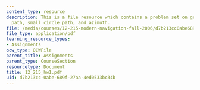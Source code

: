 ```yaml
---
content_type: resource
description: This is a file resource which contains a problem set on great circle
  path, small circle path, and azimuth.
file: /media/courses/12-215-modern-navigation-fall-2006/d7b213cc0abe689f27aa4ed0533bc34b_12_215_hw1.pdf
file_type: application/pdf
learning_resource_types:
- Assignments
ocw_type: OCWFile
parent_title: Assignments
parent_type: CourseSection
resourcetype: Document
title: 12_215_hw1.pdf
uid: d7b213cc-0abe-689f-27aa-4ed0533bc34b
---
```

